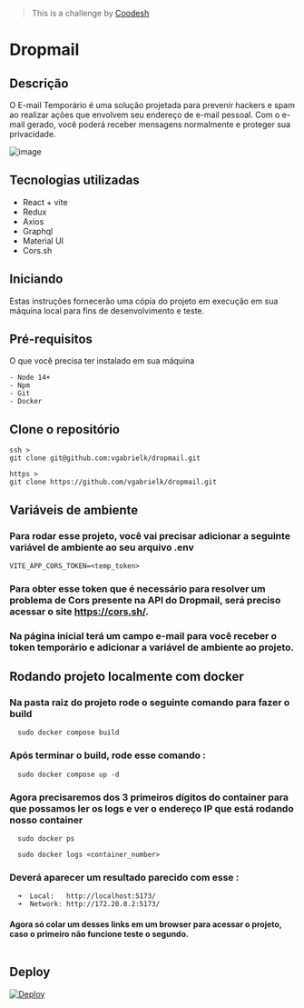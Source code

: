 >This is a challenge by [Coodesh](https://coodesh.com/)
# Dropmail



## Descrição <a name = "about"></a>

O E-mail Temporário é uma solução projetada para prevenir hackers e spam ao realizar ações que envolvem seu endereço de e-mail pessoal. Com o e-mail gerado, você poderá receber mensagens normalmente e proteger sua privacidade.

![image](https://github.com/vgabrielk/dropmail/assets/76710844/5a4d15cf-4acb-4374-988f-c38867aa3644)



## Tecnologias utilizadas

- React + vite
- Redux
- Axios
- Graphql
- Material UI
- Cors.sh





## Iniciando <a name = "getting_started"></a>

Estas instruções fornecerão uma cópia do projeto em execução em sua máquina local para fins de desenvolvimento e teste.

## Pré-requisitos

O que você precisa ter instalado em sua máquina

```
- Node 14+
- Npm
- Git 
- Docker
```

## Clone o repositório 

```git
ssh >
git clone git@github.com:vgabrielk/dropmail.git
```

```git
https >
git clone https://github.com/vgabrielk/dropmail.git
```

## Variáveis de ambiente

### Para rodar esse projeto, você vai precisar adicionar a seguinte variável de ambiente ao seu arquivo .env

`VITE_APP_CORS_TOKEN=<temp_token>`


### Para obter esse token que é necessário para resolver um problema de Cors presente na API do Dropmail, será preciso acessar o site https://cors.sh/.

### Na página inicial terá um campo e-mail para você receber o token temporário e adicionar a variável de ambiente ao projeto.


## Rodando projeto localmente com docker

### Na pasta raiz do projeto rode o seguinte comando para fazer o build
```shell
  sudo docker compose build
```
### Após terminar o build, rode esse comando :
```shell
  sudo docker compose up -d
```

### Agora precisaremos dos 3 primeiros dígitos do container para que possamos ler os logs e ver o endereço IP que está rodando nosso container
```shell
  sudo docker ps
```
```shell
  sudo docker logs <container_number>
```
### Deverá aparecer um resultado parecido com esse : 
```shell 
  ➜  Local:   http://localhost:5173/
  ➜  Network: http://172.20.0.2:5173/
```
#### Agora só colar um desses links em um browser para acessar o projeto, caso o primeiro não funcione teste o segundo. <br><br>

## Deploy
[![Deploy](https://img.shields.io/badge/coodesh_chalenge-000?style=for-the-badge&logo=ko-fi&logoColor=white)](https://dropmail-truckpag.netlify.app/)
